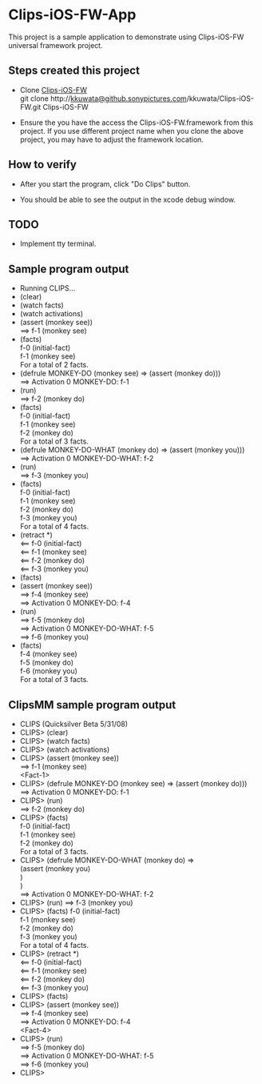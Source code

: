 Clips-iOS-FW-App
================

This project is a sample application to demonstrate using Clips-iOS-FW universal framework project. 

Steps created this project
--------------------------
* Clone [Clips-iOS-FW](http://kkuwata@github.sonypictures.com/kkuwata/Clips-iOS-FW.git)  
git clone http://kkuwata@github.sonypictures.com/kkuwata/Clips-iOS-FW.git Clips-iOS-FW

* Ensure the you have the access the Clips-iOS-FW.framework from this project. If you use different project name when you clone the above project, you may have to adjust the framework location.

How to verify
-------------
* After you start the program, click "Do Clips" button.

* You should be able to see the output in the xcode debug window.

TODO
----
* Implement tty terminal.

Sample program output
---------------------
* Running CLIPS...
* (clear)
* (watch facts)
* (watch activations)
* (assert (monkey see))  
==> f-1     (monkey see)
* (facts)  
f-0     (initial-fact)  
f-1     (monkey see)  
For a total of 2 facts.  
* (defrule MONKEY-DO (monkey see) => (assert (monkey do)))  
==> Activation 0      MONKEY-DO: f-1  
* (run)  
==> f-2     (monkey do)
* (facts)  
f-0     (initial-fact)  
f-1     (monkey see)  
f-2     (monkey do)  
For a total of 3 facts.
* (defrule MONKEY-DO-WHAT (monkey do) => (assert (monkey you)))  
==> Activation 0      MONKEY-DO-WHAT: f-2
* (run)  
==> f-3     (monkey you)
* (facts)  
f-0     (initial-fact)  
f-1     (monkey see)  
f-2     (monkey do)  
f-3     (monkey you)  
For a total of 4 facts.
* (retract *)  
<== f-0     (initial-fact)  
<== f-1     (monkey see)  
<== f-2     (monkey do)  
<== f-3     (monkey you)  
* (facts)
* (assert (monkey see))  
==> f-4     (monkey see)  
==> Activation 0      MONKEY-DO: f-4
* (run)  
==> f-5     (monkey do)  
==> Activation 0      MONKEY-DO-WHAT: f-5  
==> f-6     (monkey you)  
* (facts)  
f-4     (monkey see)  
f-5     (monkey do)  
f-6     (monkey you)  
For a total of 3 facts.  

ClipsMM sample program output
-----------------------------
* CLIPS (Quicksilver Beta 5/31/08)
* CLIPS> (clear)
* CLIPS> (watch facts)
* CLIPS> (watch activations)
* CLIPS> (assert (monkey see))  
==> f-1     (monkey see)  
&lt;Fact-1&gt;  
* CLIPS> (defrule MONKEY-DO (monkey see) => (assert (monkey do)))  
==> Activation 0      MONKEY-DO: f-1
* CLIPS> (run)  
==> f-2     (monkey do)
* CLIPS> (facts)  
f-0     (initial-fact)  
f-1     (monkey see)  
f-2     (monkey do)  
For a total of 3 facts.  
* CLIPS>  (defrule MONKEY-DO-WHAT (monkey do) =>  
(assert (monkey you)  
)  
)  
==> Activation 0      MONKEY-DO-WHAT: f-2  
* CLIPS> (run)
==> f-3     (monkey you)  
* CLIPS> (facts)
f-0     (initial-fact)  
f-1     (monkey see)  
f-2     (monkey do)  
f-3     (monkey you)  
For a total of 4 facts.  
* CLIPS> (retract *)  
<== f-0     (initial-fact)  
<== f-1     (monkey see)  
<== f-2     (monkey do)  
<== f-3     (monkey you)  
* CLIPS> (facts)  
* CLIPS> (assert (monkey see))  
==> f-4     (monkey see)  
==> Activation 0      MONKEY-DO: f-4  
&lt;Fact-4&gt;  
* CLIPS> (run)  
==> f-5     (monkey do)  
==> Activation 0      MONKEY-DO-WHAT: f-5  
==> f-6     (monkey you)  
* CLIPS>
